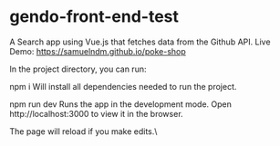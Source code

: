# gendo-front-end-test
A Search app using Vue.js that fetches data from the Github API.
Live Demo: https://samuelndm.github.io/poke-shop

In the project directory, you can run:

npm i
Will install all dependencies needed to run the project.

npm run dev
Runs the app in the development mode.
Open http://localhost:3000 to view it in the browser.

The page will reload if you make edits.\
